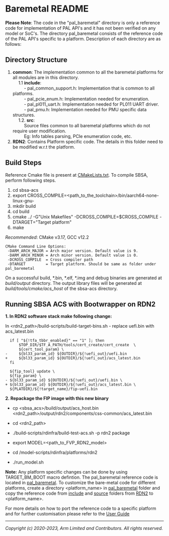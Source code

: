# Baremetal README
**Please Note**: The code in the "pal_baremetal" directory is only a reference code for implementation of PAL API's and it has not been verified on any model or SoC's.
The directory pal_baremetal consists of the reference code of the PAL API's specific to a platform.
Description of each directory are as follows:

## Directory Structure
1. **common**: The implementation common to all the baremetal platforms for all modules are in this directory.\
&emsp; 1.1 **include**:\
&emsp; &emsp; -  pal_common_support.h: Implementation that is common to all platforms.\
&emsp; &emsp; -  pal_pcie_enum.h: Implementation needed for enumeration.\
&emsp; &emsp; -  pal_pl011_uart.h: Implementation needed for PL011 UART driver. \
&emsp; &emsp; -  pal_pmu.h: Implementation needed for PMU specific data structures.\
&emsp; 1.2. **src**:\
&emsp; &emsp; Source files common to all baremetal platforms which do not require user modification.\
&emsp; &emsp; Eg: Info tables parsing, PCIe enumeration code, etc.
&emsp;
2. **RDN2**: Contains Platform specific code. The details in this folder need to be modified w.r.t the platform.

## Build Steps

Reference Cmake file is present at [CMakeLists.txt](../../CMakeLists.txt). To compile SBSA, perform following steps.

1. cd sbsa-acs
2. export CROSS_COMPILE=<path_to_the_toolchain>/bin/aarch64-none-linux-gnu-
3. mkdir build
4. cd build
5. cmake ../ -G"Unix Makefiles" -DCROSS_COMPILE=$CROSS_COMPILE -DTARGET="Target platform"
6. make

*Recommended*: CMake v3.17, GCC v12.2
```
CMake Command Line Options:
 -DARM_ARCH_MAJOR = Arch major version. Default value is 9.
 -DARM_ARCH_MINOR = Arch minor version. Default value is 0.
 -DCROSS_COMPILE  = Cross compiler path
 -DTARGET         = Target platform. Should be same as folder under pal_baremetal
```

On a successful build, *.bin, *.elf, *.img and debug binaries are generated at *build/output* directory. The output library files will be generated at *build/tools/cmake/acs_host* of the sbsa-acs directory.

## Running SBSA ACS with Bootwrapper on RDN2

**1. In RDN2 software stack make following change:**

  In <rdn2_path>/build-scripts/build-target-bins.sh - replace uefi.bin with acs_latest.bin

```
  if [ "${!tfa_tbbr_enabled}" == "1" ]; then
      $TOP_DIR/$TF_A_PATH/tools/cert_create/cert_create  \
      ${cert_tool_param} \
-     ${bl33_param_id} ${OUTDIR}/${!uefi_out}/uefi.bin
+     ${bl33_param_id} ${OUTDIR}/${!uefi_out}/acs_latest.bin
  fi

  ${fip_tool} update \
  ${fip_param} \
- ${bl33_param_id} ${OUTDIR}/${!uefi_out}/uefi.bin \
+ ${bl33_param_id} ${OUTDIR}/${!uefi_out}/acs_latest.bin \
  ${PLATDIR}/${!target_name}/fip-uefi.bin

```

**2. Repackage the FIP image with this new binary**
- cp <sbsa_acs>/build/output/acs_host.bin <rdn2_path>/output/rdn2/components/css-common/acs_latest.bin

- cd <rdn2_path>

- ./build-scripts/rdinfra/build-test-acs.sh -p rdn2 package

- export MODEL=<path_to_FVP_RDN2_model>

- cd <rdn2>/model-scripts/rdinfra/platforms/rdn2

- ./run_model.sh

**Note:** Any platform specific changes can be done by using TARGET_BM_BOOT macro defintion. The pal_baremetal reference code is located in [pal_baremetal](.). To customize the bare-metal code for different platforms, create a directory <platform_name> in [pal_baremetal](.) folder and copy the reference code from [include](RDN2/include) and [source](RDN2/src) folders from [RDN2](RDN2) to <platform_name>.


For more details on how to port the reference code to a specific platform and for further customisation please refer to the [User Guide](../../docs/arm_sbsa_architecture_compliance_bare-metal_user_guide.pdf)

-----------------

*Copyright (c) 2020-2023, Arm Limited and Contributors. All rights reserved.*
